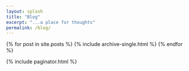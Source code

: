 ```yaml
---
layout: splash
title: "Blog"
excerpt: "...a place for thoughts"
permalink: /blog/
---
```


{% for post in site.posts %}
  {% include archive-single.html %}
{% endfor %}

{% include paginator.html %}
